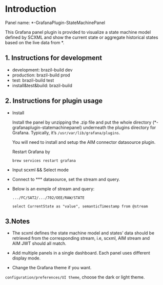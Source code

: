 # Introduction

Panel name: *-GrafanaPlugin-StateMachinePanel

This Grafana panel plugin is provided to visualize a state machine model defined by SCXML and show the current state or aggregate historical states based on the live data from *.

## 1. Instructions for development

* development: brazil-build dev
* production: brazil-build prod
* test: brazil-build test
* install&test&build: brazil-build

## 2. Instructions for plugin usage

   * Install
  
      Install the panel by unzipping the .zip file and put the whole directory (*-grafanaplugin-statemachinepanel) underneath the plugins directory for Grafana. Typically, it’s `/usr/var/lib/grafana/plugins`. 
      
      You will need to install and setup the AIM connector datasource plugin.

      Restart Grafana by 
      
      `brew services restart grafana`

   * Input scxml && Select mode
  
   * Connect to *** datasource, set the stream and query.
   * 
      Below is an exmple of stream and query:

      `.../FC/SAT2/.../702/OEE/RAW/STATE`

      `select CurrentState as "value", semanticTimestamp from @stream`

   
## 3.Notes

  * The scxml defines the state machine model and states’ data should be retrieved from the corresponding stream, i.e, scxml, AIM stream and AIM JWT should all match.
  
  * Add multiple panels in a single dashboard. Each panel uses different display mode.
  
  * Change the Grafana theme if you want.

`configuration/preferences/UI theme`, choose the dark or light theme.
